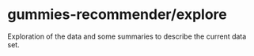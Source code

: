 gummies-recommender/explore
===================

Exploration of the data and some summaries to describe the current data set.
